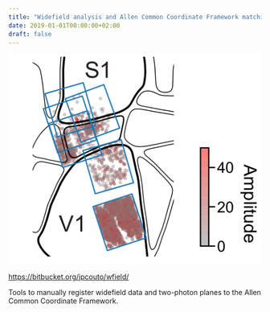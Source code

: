 ```yaml
---
title: "Widefield analysis and Allen Common Coordinate Framework matching"
date: 2019-01-01T00:00:00+02:00
draft: false
---
```


![example wfield](/wfield.png)

https://bitbucket.org/jpcouto/wfield/

Tools to manually register widefield data and two-photon planes to the Allen Common Coordinate Framework.

